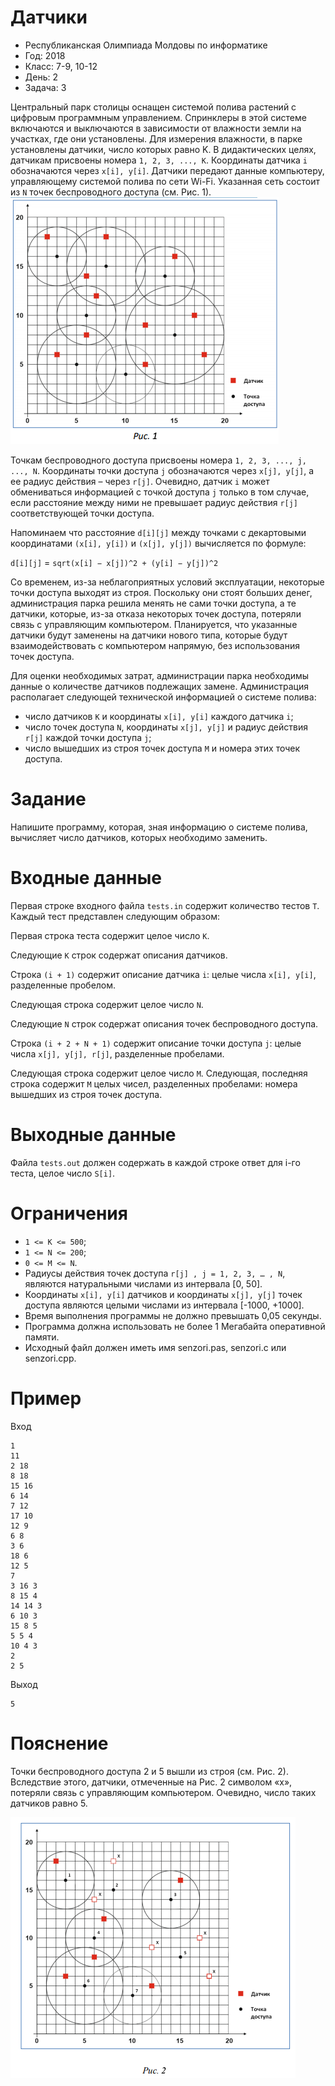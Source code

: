 # Датчики

* Республиканская Олимпиада Молдовы по информатике
* Год: 2018
* Класс: 7-9, 10-12
* День: 2
* Задача: 3

Центральный парк столицы оснащен системой полива растений с цифровым
программным управлением. Спринклеры в этой системе включаются и выключаются в
зависимости от влажности земли на участках, где они установлены.
Для измерения влажности, в парке установлены датчики, число которых равно K. В
дидактических целях,
датчикам присвоены номера `1, 2, 3, ..., K`. Координаты датчика `i` обозначаются через `x[i], y[i]`.
Датчики передают данные компьютеру, управляющему системой полива по сети Wi-Fi. Указанная сеть состоит из `N`
точек беспроводного доступа (см. Рис. 1).
![img1](img1.png)

Точкам беспроводного доступа присвоены номера `1, 2, 3, ..., j, ..., N`. 
Координаты точки доступа `j` обозначаются через `x[j], y[j]`, а ее радиус действия – через `r[j]`.
Очевидно, датчик `i` может обмениваться информацией с точкой доступа `j` только в том случае, 
если расстояние между ними не превышает радиус действия `r[j]` соответствующей точки доступа.

Напоминаем что расстояние `d[i][j]` между точками с декартовыми координатами `(x[i], y[i])` и `(x[j], y[j])` вычисляется по формуле:

`d[i][j]` = `sqrt(x[i] − x[j])^2 + (y[i] − y[j])^2`

Со временем, из-за неблагоприятных условий эксплуатации, некоторые точки доступа
выходят из строя. Поскольку они стоят больших денег, администрация парка решила менять
не сами точки доступа, а те датчики, которые, из-за отказа некоторых точек доступа,
потеряли связь с управляющим компьютером. Планируется, что указанные датчики будут
заменены на датчики нового типа, которые будут взаимодействовать с компьютером
напрямую, без использования точек доступа.

Для оценки необходимых затрат, администрации парка необходимы данные о
количестве датчиков подлежащих замене. Администрация располагает следующей
технической информацией о системе полива:
* число датчиков `K` и координаты `x[i], y[i]` каждого датчика `i`;
* число точек доступа `N`, координаты `x[j], y[j]` и радиус действия `r[j]` каждой точки доступа `j`;
* число вышедших из строя точек доступа `M` и номера этих точек доступа.

# Задание
Напишите программу, которая, зная информацию о системе полива, вычисляет число датчиков, которых необходимо заменить.

# Входные данные 
Первая строке входного файла `tests.in` содержит количество тестов `T`. Каждый тест представлен следующим образом:

Первая строка теста содержит целое число `K`. 

Следующие `K` строк  содержат описания датчиков. 

Строка `(i + 1)` содержит описание датчика `i`: целые числа `x[i], y[i]`, разделенные пробелом.

Следующая строка содержит целое число `N`. 

Следующие `N` строк содержат описания  точек беспроводного доступа. 

Строка `(i + 2 + N + 1)` содержит описание точки доступа `j`:  целые числа `x[j], y[j], r[j]`, 
разделенные пробелами.

Следующая строка содержит целое число `M`. Следующая,
последняя строка содержит `M` целых чисел, разделенных пробелами: номера вышедших из строя точек доступа.


# Выходные данные 
Файла `tests.out` должен содержать в каждой строке ответ для i-го теста, целое число `S[i]`.

# Ограничения
* `1 <= K <= 500`; 
* `1 <= N <= 200`; 
* `0 <= M <= N`. 
* Радиусы действия точек доступа `r[j] , j = 1, 2, 3, … , N`, являются натуральными числами из интервала [0, 50].
* Координаты `x[i], y[i]` датчиков и координаты `x[j], y[j]` точек доступа являются целыми числами из интервала [-1000, +1000]. 
* Время выполнения программы не должно превышать 0,05 секунды.
* Программа должна использовать не более 1 Мегабайта оперативной памяти. 
* Исходный файл должен иметь имя senzori.pas, senzori.c или senzori.cpp.

# Пример
Вход 
```
1
11
2 18
8 18
15 16
6 14
7 12
17 10
12 9
6 8
3 6
18 6
12 5
7
3 16 3
8 15 4
14 14 3
6 10 3
15 8 5
5 5 4
10 4 3
2
2 5
```

Выход
```
5
```

# Пояснение 
Точки беспроводного доступа 2 и 5 вышли из строя (см. Рис. 2). 
Вследствие этого, датчики, отмеченные на Рис. 2 символом «x», потеряли связь с управляющим
компьютером. Очевидно, число таких датчиков равно 5.

![img2](img2.png)

